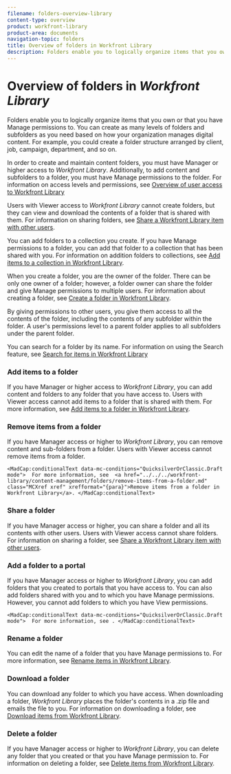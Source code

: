 ```yaml
---
filename: folders-overview-library
content-type: overview
product: workfront-library
product-area: documents
navigation-topic: folders
title: Overview of folders in Workfront Library
description: Folders enable you to logically organize items that you own or that you have Manage permissions to. You can create as many levels of folders and subfolders as you need based on how your organization manages digital content. For example, you could create a folder structure arranged by client, job, campaign, department, and so on.
---
```


# Overview of folders in *Workfront Library*

Folders enable you to logically organize items that you own or that you have Manage permissions to.&nbsp;You can create as many levels of folders and subfolders as you need based on how your organization manages digital content. For example, you could create a folder structure arranged by client, job, campaign, department, and so on.

In order to create and maintain content folders, you must have Manager or higher access to *Workfront Library*. Additionally, to add content and subfolders to a folder, you must have Manage permissions to the folder. For information on access levels and permissions, see [Overview of user access to Workfront Library](../../../workfront-library/administration-and-setup/user-access/user-access-overview.md)

Users with Viewer access to *Workfront Library* cannot create folders, but they can view and download the contents of a folder that is shared with them. For information on sharing folders, see [Share a Workfront Library item with other users](../../../workfront-library/content-management/share-an-asset-with-users.md).

You can add folders to a collection you create. If you have Manage permissions to a folder, you can add that folder to a collection that has been shared with you. For information on addition folders to collections, see [Add items to a collection in Workfront Library](../../../workfront-library/content-management/collections/add-items-to-a-collection.md).

When you create a folder, you are the owner of the folder. There can be only one owner of a folder; however, a folder owner can share the folder and give Manage permissions to multiple users.&nbsp;For information about creating a folder, see [Create a folder in Workfront Library](../../../workfront-library/content-management/folders/create-a-folder-library.md).

By giving permissions to other users, you give them access to all the contents of the folder, including the contents of any subfolder within the folder. A user's permissions level to a parent folder applies to all subfolders under the parent folder.

You can search for a folder by its name. For information on using the Search feature, see [Search for items in Workfront Library](../../../workfront-library/content-management/basics/search-for-items-in-workfront-library.md)

### Add items to a folder

If you have Manager or higher access to *Workfront Library*, you can add content and folders to any folder that you have access to. Users with Viewer access cannot add items to a folder that is shared with them. For more information, see [Add items to a folder in Workfront Library](../../../workfront-library/content-management/folders/add-items-to-a-folder-library.md).

### Remove items from a folder

If you have Manager access or higher to *Workfront Library*, you can remove content and sub-folders from a folder. Users with Viewer access cannot remove items from a folder. 

<!--
<MadCap:conditionalText data-mc-conditions="QuicksilverOrClassic.Draft mode">
For more information, see
<a href="../../../workfront-library/content-management/folders/remove-items-from-a-folder.md" class="MCXref xref" xrefformat="{para}">Remove items from a folder in Workfront Library</a>.
</MadCap:conditionalText>
-->

`<MadCap:conditionalText data-mc-conditions="QuicksilverOrClassic.Draft mode">  For more information, see  <a href="../../../workfront-library/content-management/folders/remove-items-from-a-folder.md" class="MCXref xref" xrefformat="{para}">Remove items from a folder in Workfront Library</a>. </MadCap:conditionalText>`

### Share a folder

If you have Manager access or higher, you can share a folder and all its contents with other users. Users with Viewer access cannot share folders. For information on sharing a folder, see [Share a Workfront Library item with other users](../../../workfront-library/content-management/share-an-asset-with-users.md).

### Add a folder to a portal

If you have Manager access or higher to *Workfront Library*, you can add folders that you created to portals that you have access to. You can also add folders shared with you and to which you have Manage permissions. However, you cannot add folders to which you have View permissions.

<!--
<MadCap:conditionalText data-mc-conditions="QuicksilverOrClassic.Draft mode">
For more information, see .
</MadCap:conditionalText>
-->

`<MadCap:conditionalText data-mc-conditions="QuicksilverOrClassic.Draft mode">  For more information, see . </MadCap:conditionalText>`

### Rename a folder

You can edit the name of a folder that you have Manage permissions to. For more information, see [Rename items in Workfront Library](../../../workfront-library/content-management/rename-items.md).

### Download a folder

You can download any folder to which you have access. When downloading a folder, *Workfront Library* places the folder's contents in a .zip file and emails the file to you. For information on downloading a folder, see [Download items from Workfront Library](../../../workfront-library/content-management/basics/download-content-from-library.md).

### Delete a folder

If you have Manager access or higher to *Workfront Library*, you can delete any folder that you created or that you have Manage permission to. For information on deleting a folder, see [Delete items from Workfront Library](../../../workfront-library/content-management/delete-items.md).
